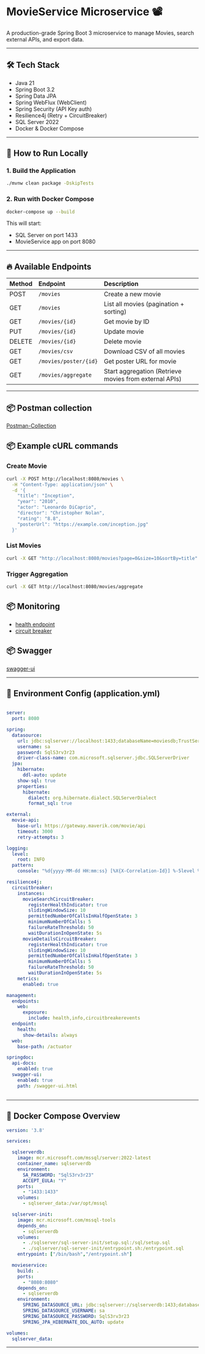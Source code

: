 # MovieService Microservice 📽️

A production-grade Spring Boot 3 microservice to manage Movies, search external APIs, and export data.

---

## 🛠 Tech Stack
- Java 21
- Spring Boot 3.2
- Spring Data JPA
- Spring WebFlux (WebClient)
- Spring Security (API Key auth)
- Resilience4j (Retry + CircuitBreaker)
- SQL Server 2022
- Docker & Docker Compose

---

## 🚀 How to Run Locally

### 1. Build the Application
```bash
./mvnw clean package -DskipTests

```

### 2. Run with Docker Compose
```bash
docker-compose up --build
```

This will start:
- SQL Server on port 1433
- MovieService app on port 8080

---

## 🔥 Available Endpoints

| Method | Endpoint | Description                                            |
|:------|:---------|:-------------------------------------------------------|
| POST | `/movies` | Create a new movie                                     |
| GET | `/movies` | List all movies (pagination + sorting)                 |
| GET | `/movies/{id}` | Get movie by ID                                        |
| PUT | `/movies/{id}` | Update movie                                           |
| DELETE | `/movies/{id}` | Delete movie                                           |
| GET | `/movies/csv` | Download CSV of all movies                             |
| GET | `/movies/poster/{id}` | Get poster URL for movie                               |
| GET | `/movies/aggregate` | Start aggregation (Retrieve movies from external APIs) |

---

## 📦 Postman collection

[Postman-Collection](Maverik.postman_collection.json)

## 📦 Example cURL commands

### Create Movie
```bash
curl -X POST http://localhost:8080/movies \
  -H "Content-Type: application/json" \
  -d '{
    "title": "Inception",
    "year": "2010",
    "actor": "Leonardo DiCaprio",
    "director": "Christopher Nolan",
    "rating": "8.8",
    "posterUrl": "https://example.com/inception.jpg"
  }'
```

### List Movies
```bash
curl -X GET "http://localhost:8080/movies?page=0&size=10&sortBy=title"
```

### Trigger Aggregation
```bash
curl -X GET http://localhost:8080/movies/aggregate
```

## 📦 Monitoring

- [health endpoint](http://localhost:8080/actuator/health)
- [circuit breaker](http://localhost:8080/actuator/circuitbreakerevents)

## 📦 Swagger
[swagger-ui](http://localhost:8080/swagger-ui/index.html)

---

## 🧠 Environment Config (application.yml)

```yaml

server:
  port: 8080

spring:
  datasource:
    url: jdbc:sqlserver://localhost:1433;databaseName=moviesdb;TrustServerCertificate=true
    username: sa
    password: SqlS3rv3r23
    driver-class-name: com.microsoft.sqlserver.jdbc.SQLServerDriver
  jpa:
    hibernate:
      ddl-auto: update
    show-sql: true
    properties:
      hibernate:
        dialect: org.hibernate.dialect.SQLServerDialect
        format_sql: true

external:
  movie-api:
    base-url: https://gateway.maverik.com/movie/api
    timeout: 3000
    retry-attempts: 3

logging:
  level:
    root: INFO
  pattern:
    console: "%d{yyyy-MM-dd HH:mm:ss} [%X{X-Correlation-Id}] %-5level %logger{36} - %msg%n"

resilience4j:
  circuitbreaker:
    instances:
      movieSearchCircuitBreaker:
        registerHealthIndicator: true
        slidingWindowSize: 10
        permittedNumberOfCallsInHalfOpenState: 3
        minimumNumberOfCalls: 5
        failureRateThreshold: 50
        waitDurationInOpenState: 5s
      movieDetailsCircuitBreaker:
        registerHealthIndicator: true
        slidingWindowSize: 10
        permittedNumberOfCallsInHalfOpenState: 3
        minimumNumberOfCalls: 5
        failureRateThreshold: 50
        waitDurationInOpenState: 5s
    metrics:
      enabled: true

management:
  endpoints:
    web:
      exposure:
        include: health,info,circuitbreakerevents
  endpoint:
    health:
      show-details: always
  web:
    base-path: /actuator

springdoc:
  api-docs:
    enabled: true
  swagger-ui:
    enabled: true
    path: /swagger-ui.html



```

---

## 🐳 Docker Compose Overview

```yaml
version: '3.8'

services:

  sqlserverdb:
    image: mcr.microsoft.com/mssql/server:2022-latest
    container_name: sqlserverdb
    environment:
      SA_PASSWORD: "SqlS3rv3r23"
      ACCEPT_EULA: "Y"
    ports:
      - "1433:1433"
    volumes:
      - sqlserver_data:/var/opt/mssql

  sqlserver-init:
    image: mcr.microsoft.com/mssql-tools
    depends_on:
      - sqlserverdb
    volumes:
      - ./sqlserver/sql-server-init/setup.sql:/sql/setup.sql
      - ./sqlserver/sql-server-init/entrypoint.sh:/entrypoint.sql
    entrypoint: ["/bin/bash","/entrypoint.sh"]

  movieservice:
    build: .
    ports:
      - "8080:8080"
    depends_on:
      - sqlserverdb
    environment:
      SPRING_DATASOURCE_URL: jdbc:sqlserver://sqlserverdb:1433;databaseName=moviesdb;TrustServerCertificate=true
      SPRING_DATASOURCE_USERNAME: sa
      SPRING_DATASOURCE_PASSWORD: SqlS3rv3r23
      SPRING_JPA_HIBERNATE_DDL_AUTO: update

volumes:
  sqlserver_data:
```

---